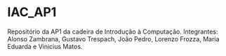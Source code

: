 # IAC_AP1
Repositório da AP1 da cadeira de Introdução à Computação. Integrantes: Alonso Zambrana, Gustavo Trespach, João Pedro, Lorenzo Frozza, Maria Eduarda e Vinicius Matos.
